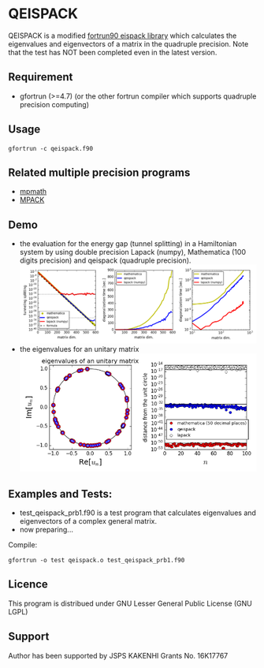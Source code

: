 # QEISPACK

QEISPACK is a modified [fortrun90 eispack library](https://people.sc.fsu.edu/~jburkardt/f_src/eispack/eispack.html) which calculates the eigenvalues and eigenvectors of a matrix in the quadruple precision.
Note that the test has NOT been completed even in the latest version.


## Requirement

- gfortrun (>=4.7) (or the other fortrun compiler which supports quadruple precision computing)

## Usage

    gfortrun -c qeispack.f90

## Related multiple precision programs

- [mpmath](http://mpmath.org/)
- [MPACK](http://mplapack.sourceforge.net/)

## Demo
   
- the evaluation for the energy gap (tunnel splitting) in a Hamiltonian system by using double precision Lapack (numpy), Mathematica (100 digits precision) and qeispack (quadruple precision).
![comparison with lapack mathematica qeispack diagonalization routine](figs/compare-res.png)
- the eigenvalues for an unitary matrix 
![comparison for unitary matrxi](figs/unitary_eigenvalues.png)

## Examples and Tests:

- test_qeispack_prb1.f90 is a test program that calculates eigenvalues and eigenvectors of a complex general matrix.
- now preparing...

Compile:
    
    gfortrun -o test qeispack.o test_qeispack_prb1.f90

## Licence 

This program is distribued under GNU Lesser General Public License (GNU LGPL)

## Support

Author has been supported by JSPS KAKENHI Grants No. 16K17767
      